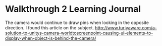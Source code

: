 # Walkthrough 2 Learning Journal

The camera would continue to draw pins when looking in the opposite direction. I found this article on the subject. http://www.turiyaware.com/a-solution-to-unitys-camera-worldtoscreenpoint-causing-ui-elements-to-display-when-object-is-behind-the-camera/
